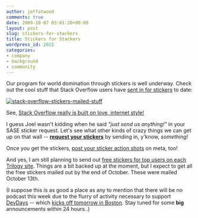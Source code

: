 ```yaml
---
author: jeffatwood
comments: true
date: 2009-10-07 03:01:20+00:00
layout: post
slug: stickers-for-stackers
title: Stickers for Stackers
wordpress_id: 2015
categories:
- company
- background
- community
---
```


Our program for world domination through stickers is well underway. Check out the cool stuff that Stack Overflow users have [sent in for stickers](http://blog.stackoverflow.com/2009/09/how-to-get-stack-overflow-stickers/) to date:

[![stack-overflow-stickers-mailed-stuff](/blog/images/2009-10-07-stickers-for-stackers/stack-overflow-stickers-mailed-stuff.jpg)](/blog/images/2009-10-07-stickers-for-stackers/stack-overflow-stickers-mailed-stuff-large.jpg)

See, [Stack Overflow really is built on love, internet style!](http://blog.stackoverflow.com/2009/09/i-heart-stack-overflow/)

I guess Joel wasn't kidding when he said _"just send us anything!"_ in your SASE sticker request. Let's see what other kinds of crazy things we can get up on that wall -- **[request your stickers](http://blog.stackoverflow.com/2009/09/how-to-get-stack-overflow-stickers/)** by sending in, y'know, _something!_

Once you get the stickers, [post your sticker action shots](http://meta.stackoverflow.com/questions/20570/stickers-for-stackers-i-e-post-your-sticker-shots) on meta, too!

And yes, I am still planning to send out [free stickers for top users on each Trilogy site](http://blog.stackoverflow.com/2009/09/free-trilogy-stickers-for-top-users/). Things are a bit backed up at the moment, but I expect to get all the free stickers mailed out by the end of October. These were mailed October 13th.

(I suppose this is as good a place as any to mention that there will be no podcast this week due to the flurry of activity necessary to support [DevDays](http://devdays.stackoverflow.com) -- which [kicks off tomorrow in Boston](http://stackoverflow.carsonified.com/events/boston/). Stay tuned for some **big** announcements within 24 hours..)


